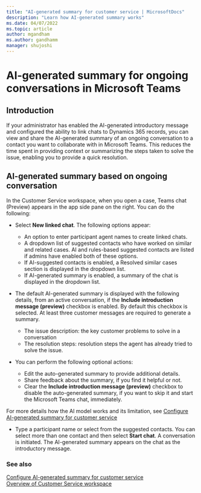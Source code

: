 ```yaml
---
title: "AI-generated summary for customer service | MicrosoftDocs"
description: "Learn how AI-generated summary works"
ms.date: 04/07/2022
ms.topic: article
author: mgandham
ms.author: gandhamm
manager: shujoshi
---
```


# AI-generated summary for ongoing conversations in Microsoft Teams

## Introduction

If your administrator has enabled the AI-generated introductory message and configured the ability to link chats to Dynamics 365 records, you can view and share the AI-generated summary of an ongoing conversation to a contact you want to collaborate with in Microsoft Teams. This reduces the time spent in providing context or summarizing the steps taken to solve the issue, enabling you to provide a quick resolution.

## AI-generated summary based on ongoing conversation 

In the Customer Service workspace, when you open a case, Teams chat (Preview) appears in the app side pane on the right. You can do the following:

- Select **New linked chat**. The following options appear:

    - An option to enter participant agent names to create linked chats.
    - A dropdown list of suggested contacts who have worked on similar and related cases. AI and rules-based suggested contacts are listed if admins have enabled both of these options.
    - If AI-suggested contacts is enabled, a Resolved similar cases section is displayed in the dropdown list.
    - If AI-generated summary is enabled, a summary of the chat is displayed in the dropdown list.

- The default AI-generated summary is displayed with the following details, from an active conversation, if the **Include introduction message (preview)** checkbox is enabled. By default this checkbox is selected. At least three customer messages are required to generate a summary.
    - The issue description: the key customer problems to solve in a conversation
    - The resolution steps: resolution steps the agent has already tried to solve the issue.

- You can perform the following optional actions:
    - Edit the auto-generated summary to provide additional details.
    - Share feedback about the summary, if you find it helpful or not.
    - Clear the **Include introduction message (preview)** checkbox to disable the auto-generated summary, if you want to skip it and start the Microsoft Teams chat, immediately.  
 
 For more details how the AI model works and its limitation, see [Configure AI-generated summary for customer service](cs-enable-ai-generated-summary.md)

- Type a participant name or select from the suggested contacts. You can select more than one contact and then select **Start chat**. A conversation is initiated. The AI-generated summary appears on the chat as the introductory message.


### See also

[Configure AI-generated summary for customer service](cs-enable-ai-generated-summary.md)                                                 
[Overview of Customer Service workspace](csw-overview.md) 

